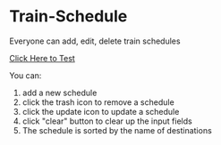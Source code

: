 # Train-Schedule
Everyone can add, edit, delete train schedules 


[Click Here to Test](https://jasonjpeng.github.io/Train-Schedule/)

You can:
 1. add a new schedule
 2. click the trash icon to remove a schedule
 3. click the update icon to update a schedule
 4. click "clear" button to clear up the input fields
 5. The schedule is sorted by the name of destinations
 